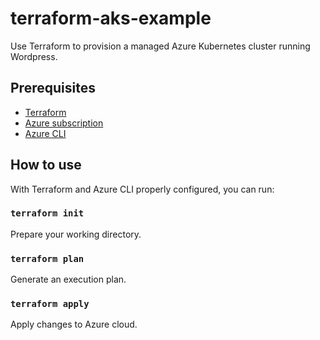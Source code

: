 # terraform-aks-example
Use Terraform to provision a managed Azure Kubernetes cluster running Wordpress.

## Prerequisites

* [Terraform](https://www.terraform.io)
* [Azure subscription](https://azure.microsoft.com/en-us/free)
* [Azure CLI](https://docs.microsoft.com/en-us/cli/azure/install-azure-cli)

## How to use

With Terraform and Azure CLI properly configured, you can run:

### `terraform init`

Prepare your working directory.

### `terraform plan`

Generate an execution plan.

### `terraform apply`

Apply changes to Azure cloud.

